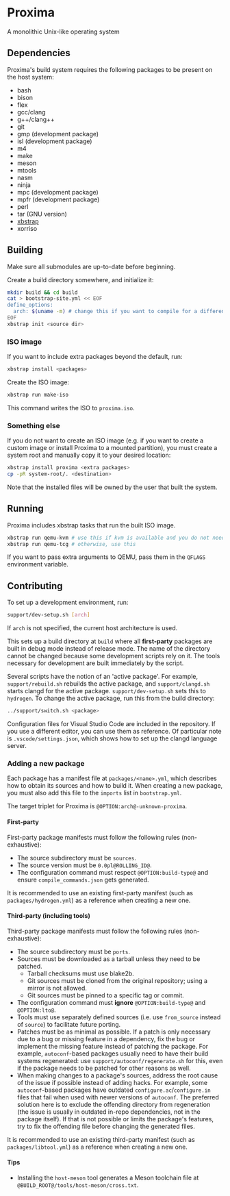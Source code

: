 # Proxima
A monolithic Unix-like operating system

## Dependencies

Proxima's build system requires the following packages to be present on the host system:
- bash
- bison
- flex
- gcc/clang
- g++/clang++
- git
- gmp (development package)
- isl (development package)
- m4
- make
- meson
- mtools
- nasm
- ninja
- mpc (development package)
- mpfr (development package)
- perl
- tar (GNU version)
- [xbstrap](https://github.com/managarm/xbstrap)
- xorriso

## Building

Make sure all submodules are up-to-date before beginning.

Create a build directory somewhere, and initialize it:
```sh
mkdir build && cd build
cat > bootstrap-site.yml << EOF
define_options:
  arch: $(uname -m) # change this if you want to compile for a different architecture
EOF
xbstrap init <source dir>
```

### ISO image

If you want to include extra packages beyond the default, run:
```sh
xbstrap install <packages>
```

Create the ISO image:
```sh
xbstrap run make-iso
```
This command writes the ISO to `proxima.iso`.

### Something else

If you do not want to create an ISO image (e.g. if you want to create a custom image or install Proxima to a mounted
partition), you must create a system root and manually copy it to your desired location:
```sh
xbstrap install proxima <extra packages>
cp -pR system-root/. <destination>
```

Note that the installed files will be owned by the user that built the system.

## Running

Proxima includes xbstrap tasks that run the built ISO image.
```sh
xbstrap run qemu-kvm # use this if kvm is available and you do not need qemu's debugging features
xbstrap run qemu-tcg # otherwise, use this
```
If you want to pass extra arguments to QEMU, pass them in the `QFLAGS` environment variable.

## Contributing

To set up a development environment, run:
```sh
support/dev-setup.sh [arch]
```
If `arch` is not specified, the current host architecture is used.

This sets up a build directory at `build` where all **first-party** packages are built in debug mode instead of
release mode. The name of the directory cannot be changed because some development scripts rely on it. The tools
necessary for development are built immediately by the script.

Several scripts have the notion of an 'active package'. For example, `support/rebuild.sh` rebuilds the active package,
and `support/clangd.sh` starts clangd for the active package. `support/dev-setup.sh` sets this to `hydrogen`.
To change the active package, run this from the build directory:
```sh
../support/switch.sh <package>
```

Configuration files for Visual Studio Code are included in the repository. If you use a different editor, you can use
them as reference. Of particular note is `.vscode/settings.json`, which shows how to set up the clangd language server.

### Adding a new package

Each package has a manifest file at `packages/<name>.yml`, which describes how to obtain its sources
and how to build it. When creating a new package, you must also add this file to the `imports` list in `bootstrap.yml`.

The target triplet for Proxima is `@OPTION:arch@-unknown-proxima`.

#### First-party

First-party package manifests must follow the following rules (non-exhaustive):
- The source subdirectory must be `sources`.
- The source version must be `0.0pl@ROLLING_ID@`.
- The configuration command must respect `@OPTION:build-type@` and ensure `compile_commands.json` gets generated.

It is recommended to use an existing first-party manifest (such as `packages/hydrogen.yml`) as a reference when creating
a new one.

#### Third-party (including tools)

Third-party package manifests must follow the following rules (non-exhaustive):
- The source subdirectory must be `ports`.
- Sources must be downloaded as a tarball unless they need to be patched.
  - Tarball checksums must use blake2b.
  - Git sources must be cloned from the original repository; using a mirror is not allowed.
  - Git sources must be pinned to a specific tag or commit.
- The configuration command must **ignore** `@OPTION:build-type@` and `@OPTION:lto@`.
- Tools must use separately defined sources (i.e. use `from_source` instead of `source`) to facilitate future porting.
- Patches must be as minimal as possible. If a patch is only necessary due to a bug or missing feature in a dependency,
  fix the bug or implement the missing feature instead of patching the package. For example, `autoconf`-based packages
  usually need to have their build systems regenerated: use `support/autoconf/regenerate.sh` for this, even if the
  package needs to be patched for other reasons as well.
- When making changes to a package's sources, address the root cause of the issue if possible instead of adding hacks.
  For example, some `autoconf`-based packages have outdated `configure.ac`/`configure.in` files that fail when used
  with newer versions of `autoconf`. The preferred solution here is to exclude the offending directory from regeneration
  (the issue is usually in outdated in-repo dependencies, not in the package itself). If that is not possible or limits
  the package's features, try to fix the offending file before changing the generated files.

It is recommended to use an existing third-party manifest (such as `packages/libtool.yml`) as a reference when creating
a new one.

#### Tips

- Installing the `host-meson` tool generates a Meson toolchain file at `@BUILD_ROOT@/tools/host-meson/cross.txt`.
